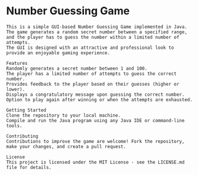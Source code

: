 #  Number Guessing Game		
	This is a simple GUI-based Number Guessing Game implemented in Java. 
 	The game generates a random secret number between a specified range, and the player has to guess the number within a limited number of attempts. 
  	The GUI is designed with an attractive and professional look to provide an enjoyable gaming experience.

	Features
	Randomly generates a secret number between 1 and 100.
	The player has a limited number of attempts to guess the correct number.
	Provides feedback to the player based on their guesses (higher or lower).
	Displays a congratulatory message upon guessing the correct number.
	Option to play again after winning or when the attempts are exhausted.
	
 	Getting Started
	Clone the repository to your local machine.
	Compile and run the Java program using any Java IDE or command-line tools.

	Contributing
	Contributions to improve the game are welcome! Fork the repository, make your changes, and create a pull request.

	License
	This project is licensed under the MIT License - see the LICENSE.md file for details.
